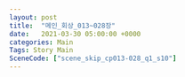 ```yaml
---
layout: post
title:  "메인_회상_013~028장"
date:   2021-03-30 05:00:00 +0000
categories: Main
Tags: Story Main
SceneCode: ["scene_skip_cp013-028_q1_s10"]
---
```


